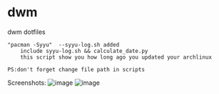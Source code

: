 # dwm
dwm dotfiles

```
"pacman -Syyu"  --syyu-log.sh added
	include syyu-log.sh && calculate_date.py
	this script show you how long ago you updated your archlinux

PS:don't forget change file path in scripts
```

Screenshots:
![image](https://user-images.githubusercontent.com/42199147/126334103-9e272543-2b69-4f9a-91f4-bf983223c49a.png)
![image](https://user-images.githubusercontent.com/42199147/126334201-a2247393-ff66-49c5-921f-1613c645d8be.png)

